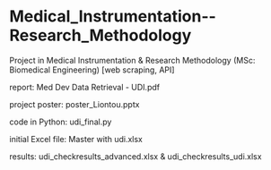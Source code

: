 # Medical_Instrumentation--Research_Methodology

Project in Medical Instrumentation & Research Methodology (MSc: Biomedical Engineering)
[web scraping, API]

report: Med Dev Data Retrieval - UDI.pdf

project poster: poster_Liontou.pptx

code in Python: udi_final.py 

initial Excel file: Master with udi.xlsx

results: udi_checkresults_advanced.xlsx & udi_checkresults_udi.xlsx
